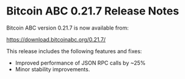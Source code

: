 # Bitcoin ABC 0.21.7 Release Notes

Bitcoin ABC version 0.21.7 is now available from:

  <https://download.bitcoinabc.org/0.21.7/>

This release includes the following features and fixes:
 - Improved performance of JSON RPC calls by ~25%
 - Minor stability improvements.
